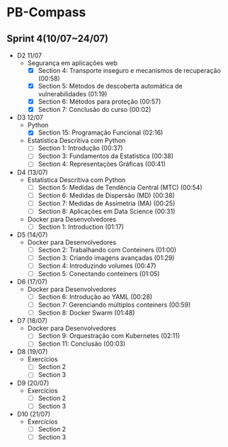 # PB-Compass

## **Sprint 4(10/07~24/07)**

- D2 11/07
    - Segurança em aplicações web
        - [X]  Section 4: Transporte inseguro e mecanismos de recuperação  (00:58)
        - [X]  Section 5: Métodos de descoberta automática de vulnerabilidades (01:19)
        - [X]  Section 6: Métodos para proteção (00:57)
        - [X]  Section 7: Conclusão do curso (00:02)
    
- D3 12/07
    - Python
        - [X]  Section 15: Programação Funcional (02:16)
    - Estatística Descritiva com Python
        - [ ]  Section 1: Introdução (00:37)
        - [ ]  Section 3: Fundamentos da Estatística (00:38)
        - [ ]  Section 4: Representações Gráficas (00:41)
- D4 (13/07)
    - Estatística Descritiva com Python
        - [ ]  Section 5: Medidas de Tendência Central (MTC) (00:54)
        - [ ]  Section 6: Medidas de Dispersão (MD) (00:38)
        - [ ]  Section 7: Medidas de Assimetria (MA) (00:25)
        - [ ]  Section 8: Aplicações em Data Science (00:31)
    - Docker para Desenvolvedores
        - [ ]  Section 1: Introduction (01:17)
- D5 (14/07)
    - Docker para Desenvolvedores
        - [ ]  Section 2: Trabalhando com Conteiners (01:00)
        - [ ]  Section 3: Criando imagens avançadas (01:29)
        - [ ]  Section 4: Introduzindo volumes (00:47)
        - [ ]  Section 5: Conectando conteiners (01:05)
- D6 (17/07)
    - Docker para Desenvolvedores
        - [ ]  Section 6: Introdução ao YAML (00:28)
        - [ ]  Section 7: Gerenciando múltiplos conteiners  (00:59)
        - [ ]  Section 8: Docker Swarm (01:48)
- D7 (18/07)
    - Docker para Desenvolvedores
        - [ ]  Section 9: Orquestração com Kubernetes (02:11)
        - [ ]  Section 11: Conclusão (00:03)
- D8 (19/07)
    - Exercícios
        - [ ]  Section 2
        - [ ]  Section 3
- D9 (20/07)
    - Exercícios
        - [ ]  Section  2
        - [ ]  Section 3
- D10 (21/07)
    - Exercícios
        - [ ]  Section 2
        - [ ]  Section 3
